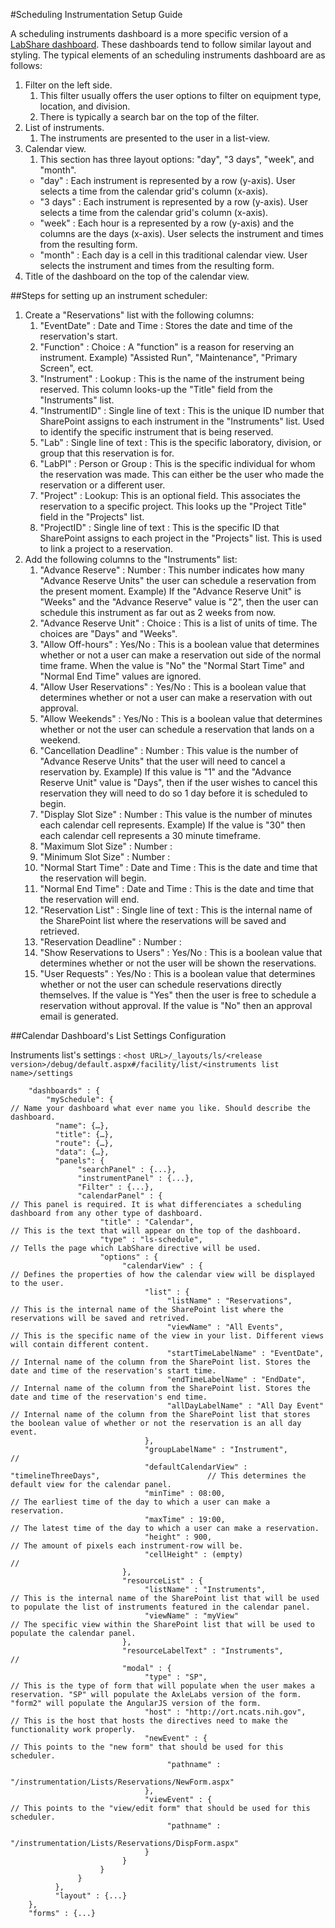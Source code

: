 #Scheduling Instrumentation Setup Guide 

A scheduling instruments dashboard is a more specific version of a <a href="https://github.com/LabShare/facility/blob/master/docs/dashboard-readme.md">LabShare dashboard</a>. These dashboards tend to follow similar layout and styling. 
The typical elements of an scheduling instruments dashboard are as follows:

1.  Filter on the left side.
    1.   This filter usually offers the user options to filter on equipment type, location, and division.
    2.   There is typically a search bar on the top of the filter.
2.  List of instruments.
    1.   The instruments are presented to the user in a list-view.
3.  Calendar view.
    1.   This section has three layout options: "day", "3 days", "week", and "month".
    * "day" : Each instrument is represented by a row (y-axis). User selects a time from the calendar grid's column (x-axis).
    * "3 days" : Each instrument is represented by a row (y-axis). User selects a time from the calendar grid's column (x-axis).
    * "week" : Each hour is a represented by a row (y-axis) and the columns are the days (x-axis). User selects the instrument and times from the resulting form. 
    * "month" : Each day is a cell in this traditional calendar view. User selects the instrument and times from the resulting form.
4.  Title of the dashboard on the top of the calendar view. 

##Steps for setting up an instrument scheduler:

1. Create a "Reservations" list with the following columns: 
    1. "EventDate" : Date and Time : Stores the date and time of the reservation's start.
    2. "Function" : Choice : A "function" is a reason for reserving an instrument. Example) "Assisted Run", "Maintenance", "Primary Screen", ect.
    3. "Instrument" : Lookup : This is the name of the instrument being reserved. This column looks-up the "Title" field from the "Instruments" list.
    4. "InstrumentID" : Single line of text : This is the unique ID number that SharePoint assigns to each instrument in the "Instruments" list. Used to identify the specific instrument that is being reserved.
    5. "Lab" : Single line of text : This is the specific laboratory, division, or group that this reservation is for.
    6. "LabPI" : Person or Group : This is the specific individual for whom the reservation was made. This can either be the user who made the reservation or a different user.
    7. "Project" : Lookup: This is an optional field. This associates the reservation to a specific project. This looks up the "Project Title" field in the "Projects" list.
    8. "ProjectID" : Single line of text : This is the specific ID that SharePoint assigns to each project in the "Projects" list. This is used to link a project to a reservation. 
2. Add the following columns to the "Instruments" list:
    1. "Advance Reserve" : Number : This number indicates how many "Advance Reserve Units" the user can schedule a reservation from the present moment. Example) If the "Advance Reserve Unit" is "Weeks" and the "Advance Reserve" value is "2", then the user can schedule this instrument as far out as 2 weeks from now.
    2. "Advance Reserve Unit" : Choice : This is a list of units of time. The choices are "Days" and "Weeks".
    3. "Allow Off-hours" : Yes/No : This is a boolean value that determines whether or not a user can make a reservation out side of the normal time frame. When the value is "No" the "Normal Start Time" and "Normal End Time" values are ignored.
    4. "Allow User Reservations" : Yes/No : This is a boolean value that determines whether or not a user can make a reservation with out approval.
    5. "Allow Weekends" : Yes/No : This is a boolean value that determines whether or not the user can schedule a reservation that lands on a weekend.
    6. "Cancellation Deadline" : Number : This value is the number of "Advance Reserve Units" that the user will need to cancel a reservation by. Example) If this value is "1" and the "Advance Reserve Unit" value is "Days", then if the user wishes to cancel this reservation they will need to do so 1 day before it is scheduled to begin.
    7. "Display Slot Size" : Number : This value is the number of minutes each calendar cell represents. Example) If the value is "30" then each calendar cell represents a 30 minute timeframe.
    8. "Maximum Slot Size" : Number :
    9. "Minimum Slot Size" : Number :
    10. "Normal Start Time" : Date and Time : This is the date and time that the reservation will begin.
    11. "Normal End Time" : Date and Time : This is the date and time that the reservation will end.
    12. "Reservation List" : Single line of text : This is the internal name of the SharePoint list where the reservations will be saved and retrieved. 
    13. "Reservation Deadline" : Number : 
    14. "Show Reservations to Users" : Yes/No : This is a boolean value that determines whether or not the user will be shown the reservations.
    15. "User Requests" : Yes/No : This is a boolean value that determines whether or not the user can schedule reservations directly themselves. If the value is "Yes" then the user is free to schedule a reservation without approval. If the value is "No" then an approval email is generated.

##Calendar Dashboard's List Settings Configuration

Instruments list's settings : `<host URL>/_layouts/ls/<release version>/debug/default.aspx#/facility/list/<instruments list name>/settings` 

        "dashboards" : {
            "mySchedule": {                                                                            // Name your dashboard what ever name you like. Should describe the dashboard.
              "name": {…},
              "title": {…},
              "route": {…},
              "data": {…},
              "panels": {
                   "searchPanel" : {...},
                   "instrumentPanel" : {...},
                   "Filter" : {...},
                   "calendarPanel" : {                                                                // This panel is required. It is what differenciates a scheduling dashboard from any other type of dashboard.
                        "title" : "Calendar",                                                         // This is the text that will appear on the top of the dashboard.
                        "type" : "ls-schedule",                                                       // Tells the page which LabShare directive will be used.
                        "options" : {
                             "calendarView" : {                                                       // Defines the properties of how the calendar view will be displayed to the user.
                                  "list" : {
                                       "listName" : "Reservations",                                   // This is the internal name of the SharePoint list where the reservations will be saved and retrived. 
                                       "viewName" : "All Events",                                     // This is the specific name of the view in your list. Different views will contain different content.
                                       "startTimeLabelName" : "EventDate",                            // Internal name of the column from the SharePoint list. Stores the date and time of the reservation's start time. 
                                       "endTimeLabelName" : "EndDate",                                // Internal name of the column from the SharePoint list. Stores the date and time of the reservation's end time. 
                                       "allDayLabelName" : "All Day Event"                            // Internal name of the column from the SharePoint list that stores the boolean value of whether or not the reservation is an all day event.
                                  },
                                  "groupLabelName" : "Instrument",                                    //
                                  "defaultCalendarView" : "timelineThreeDays",                        // This determines the default view for the calendar panel.
                                  "minTime" : 08:00,                                                  // The earliest time of the day to which a user can make a reservation.
                                  "maxTime" : 19:00,                                                  // The latest time of the day to which a user can make a reservation.
                                  "height" : 900,                                                     // The amount of pixels each instrument-row will be.
                                  "cellHeight" : (empty)                                              // 
                             },
                             "resourceList" : {
                                  "listName" : "Instruments",                                         // This is the internal name of the SharePoint list that will be used to populate the list of instruments featured in the calendar panel.
                                  "viewName" : "myView"                                               // The specific view within the SharePoint list that will be used to populate the calendar panel.
                             },
                             "resourceLabelText" : "Instruments",                                     // 
                             "modal" : {
                                  "type" : "SP",                                                      // This is the type of form that will populate when the user makes a reservation. "SP" will populate the AxleLabs version of the form. "form2" will populate the AngularJS version of the form.
                                  "host" : "http://ort.ncats.nih.gov",                                // This is the host that hosts the directives need to make the functionality work properly.
                                  "newEvent" : {                                                      // This points to the "new form" that should be used for this scheduler.
                                       "pathname" : 
                                            "/instrumentation/Lists/Reservations/NewForm.aspx"
                                  },
                                  "viewEvent" : {                                                     // This points to the "view/edit form" that should be used for this scheduler.
                                       "pathname" : 
                                            "/instrumentation/Lists/Reservations/DispForm.aspx"
                                  }
                             }
                        }
                   }
              },
              "layout" : {...}
        },
        "forms" : {...} 
